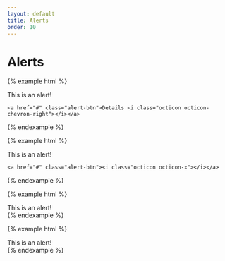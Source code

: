 ```yaml
---
layout: default
title: Alerts
order: 10
---
```


# Alerts

{% example html %}
<div class="alert alert-danger">
    This is an alert!

    <a href="#" class="alert-btn">Details <i class="octicon octicon-chevron-right"></i></a>
</div>
{% endexample %}

{% example html %}
<div class="alert alert-success">
    This is an alert!

    <a href="#" class="alert-btn"><i class="octicon octicon-x"></i></a>
</div>
{% endexample %}

{% example html %}
<div class="alert alert-info">
    This is an alert!
</div>
{% endexample %}

{% example html %}
<div class="alert alert-warning">
    This is an alert!
</div>
{% endexample %}
